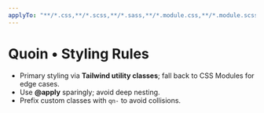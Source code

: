 ```yaml
---
applyTo: "**/*.css,**/*.scss,**/*.sass,**/*.module.css,**/*.module.scss"
---
```

# Quoin • Styling Rules

- Primary styling via **Tailwind utility classes**; fall back to CSS Modules for edge cases.  
- Use **@apply** sparingly; avoid deep nesting.  
- Prefix custom classes with `qn-` to avoid collisions.  
